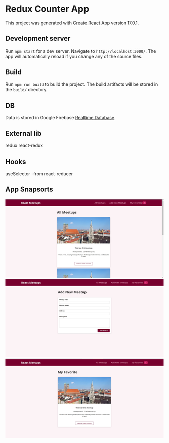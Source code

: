 # Redux Counter App

This project was generated with [Create React App](https://reactjs.org/docs/create-a-new-react-app.html) version 17.0.1.

## Development server

Run `npm start` for a dev server. Navigate to `http://localhost:3000/`. The app will automatically reload if you change any of the source files.

## Build

Run `npm run build` to build the project. The build artifacts will be stored in the `build/` directory.

## DB

Data is stored in Google Firebase [Realtime Database](https://console.firebase.google.com/project/react-meetup-app-b7e5c/database/react-meetup-app-b7e5c-default-rtdb/data).

## External lib
redux
react-redux

## Hooks
useSelector -from react-reducer


## App Snapsorts
![All Meetups Page](https://github.com/vishal002/meetup-app/blob/master/src/img/demo_all_meetups_page.jpg?raw=true)
![Add New Meetups Page](https://github.com/vishal002/meetup-app/blob/master/src/img/demo_add_new_meetups_page.jpg?raw=true)
![My Favorites Page](https://github.com/vishal002/meetup-app/blob/master/src/img/demo_my_favorites_page.jpg?raw=true)
